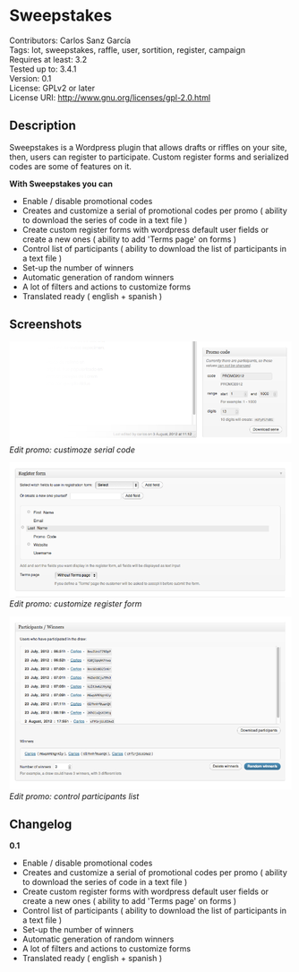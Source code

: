 Sweepstakes
===========

Contributors: Carlos Sanz García  
Tags: lot, sweepstakes, raffle, user, sortition, register, campaign  
Requires at least: 3.2  
Tested up to: 3.4.1  
Version: 0.1  
License: GPLv2 or later  
License URI: http://www.gnu.org/licenses/gpl-2.0.html  

Description
-----------

Sweepstakes is a Wordpress plugin that allows drafts or riffles on your site, then, users can register to participate. Custom register forms and serialized codes are some of features on it.

**With Sweepstakes you can**   
* Enable / disable promotional codes
* Creates and customize a serial of promotional codes per promo ( ability to download the series of code in a text file )
* Create custom register forms with wordpress default user fields or create a new ones ( ability to add 'Terms page' on forms )
* Control list of participants ( ability to download the list of participants in a text file )
* Set-up the number of winners
* Automatic generation of random winners
* A lot of filters and actions to customize forms
* Translated ready ( english + spanish )

Screenshots
-----------

![Edit page](https://github.com/not-only-code/sweepstakes/raw/trunk/screenshot-1.png)
*Edit promo: custimoze serial code*

![Taxonomy page](https://github.com/not-only-code/sweepstakes/raw/trunk/screenshot-2.png)
*Edit promo: customize register form*

![Edit taxonomy page](https://github.com/not-only-code/sweepstakes/raw/trunk/screenshot-3.png)
*Edit promo: control participants list*


Changelog
---------

**0.1**
* Enable / disable promotional codes
* Creates and customize a serial of promotional codes per promo ( ability to download the series of code in a text file )
* Create custom register forms with wordpress default user fields or create a new ones ( ability to add 'Terms page' on forms )
* Control list of participants ( ability to download the list of participants in a text file )
* Set-up the number of winners
* Automatic generation of random winners
* A lot of filters and actions to customize forms
* Translated ready ( english + spanish )
